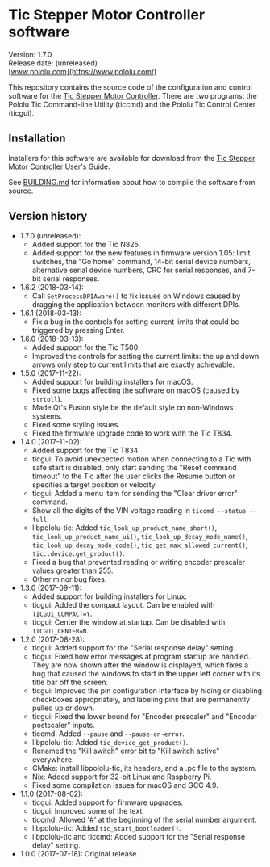 # Tic Stepper Motor Controller software

Version: 1.7.0<br>
Release date: (unreleased)<br>
[www.pololu.com](https://www.pololu.com/)

This repository contains the source code of the configuration and control software for
the [Tic Stepper Motor Controller](https://www.pololu.com/tic).
There are two programs: the Pololu Tic Command-line Utility
(ticcmd) and the Pololu Tic Control Center (ticgui).

## Installation

Installers for this software are available for download from the
[Tic Stepper Motor Controller User's Guide](https://www.pololu.com/docs/0J71).

See [BUILDING.md](BUILDING.md) for information about how to compile the software
from source.

## Version history

- 1.7.0 (unreleased):
  - Added support for the Tic N825.
  - Added support for the new features in firmware version 1.05: limit switches,
    the "Go home" command, 14-bit serial device numbers, alternative serial
    device numbers, CRC for serial responses, and 7-bit serial responses.
- 1.6.2 (2018-03-14):
  - Call `SetProcessDPIAware()` to fix issues on Windows caused by dragging the
    application between monitors with different DPIs.
- 1.6.1 (2018-03-13):
  - Fix a bug in the controls for setting current limits that could be triggered
    by pressing Enter.
- 1.6.0 (2018-03-13):
  - Added support for the Tic T500.
  - Improved the controls for setting the current limits: the up and down arrows
    only step to current limits that are exactly achievable.
- 1.5.0 (2017-11-22):
  - Added support for building installers for macOS.
  - Fixed some bugs affecting the software on macOS (caused by `strtoll`).
  - Made Qt's Fusion style be the default style on non-Windows systems.
  - Fixed some styling issues.
  - Fixed the firmware upgrade code to work with the Tic T834.
- 1.4.0 (2017-11-02):
  - Added support for the Tic T834.
  - ticgui: To avoid unexpected motion when connecting to a Tic with safe start
    is disabled, only start sending the "Reset command timeout" to the Tic after
    the user clicks the Resume button or specifies a target position or
    velocity.
  - ticgui: Added a menu item for sending the "Clear driver error" command.
  - Show all the digits of the VIN voltage reading in `ticcmd --status --full`.
  - libpololu-tic: Added
    `tic_look_up_product_name_short()`,
    `tic_look_up_product_name_ui()`,
    `tic_look_up_decay_mode_name()`,
    `tic_look_up_decay_mode_code()`,
    `tic_get_max_allowed_current()`,
    `tic::device.get_product()`.
  - Fixed a bug that prevented reading or writing encoder prescaler values greater than 255.
  - Other minor bug fixes.
- 1.3.0 (2017-09-11):
  - Added support for building installers for Linux.
  - ticgui: Added the compact layout.  Can be enabled with `TICGUI_COMPACT=Y`.
  - ticgui: Center the window at startup.  Can be disabled with `TICGUI_CENTER=N`.
- 1.2.0 (2017-08-28):
  - ticgui: Added support for the "Serial response delay" setting.
  - ticgui: Fixed how error messages at program startup are handled.  They are now shown after the window is displayed, which fixes a bug that caused the windows to start in the upper left corner with its title bar off the screen.
  - ticgui: Improved the pin configuration interface by hiding or disabling checkboxes appropriately, and labeling pins that are permanently pulled up or down.
  - ticgui: Fixed the lower bound for "Encoder prescaler" and "Encoder postscaler" inputs.
  - ticcmd: Added `--pause` and `--pause-on-error`.
  - libpololu-tic: Added `tic_device_get_product()`.
  - Renamed the "Kill switch" error bit to "Kill switch active" everywhere.
  - CMake: install libpololu-tic, its headers, and a .pc file to the system.
  - Nix: Added support for 32-bit Linux and Raspberry Pi.
  - Fixed some compilation issues for macOS and GCC 4.9.
- 1.1.0 (2017-08-02):
  - ticgui: Added support for firmware upgrades.
  - ticgui: Improved some of the text.
  - ticcmd: Allowed '#' at the beginning of the serial number argument.
  - libpololu-tic: Added `tic_start_bootloader()`.
  - libpololu-tic and ticcmd: Added support for the "Serial response delay" setting.
- 1.0.0 (2017-07-18): Original release.
